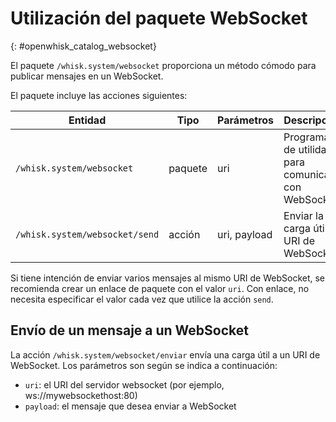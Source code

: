 # Utilización del paquete WebSocket
{: #openwhisk_catalog_websocket}

El paquete `/whisk.system/websocket` proporciona un método cómodo para publicar mensajes en un WebSocket.

El paquete incluye las acciones siguientes:

| Entidad | Tipo | Parámetros | Descripción |
| --- | --- | --- | --- |
| `/whisk.system/websocket` | paquete | uri | Programas de utilidad para comunicar con WebSockets |
| `/whisk.system/websocket/send` | acción | uri, payload | Enviar la carga útil al URI de WebSocket |

Si tiene intención de enviar varios mensajes al mismo URI de WebSocket, se recomienda crear un enlace de paquete con el valor `uri`.  Con enlace, no necesita especificar el valor cada vez que utilice la acción `send`.

## Envío de un mensaje a un WebSocket

La acción `/whisk.system/websocket/enviar` envía una carga útil a un URI de WebSocket. Los parámetros son según se indica a continuación:

- `uri`: el URI del servidor websocket (por ejemplo, ws://mywebsockethost:80)
- `payload`: el mensaje que desea enviar a WebSocket
